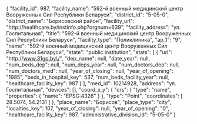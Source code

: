 {
    "facility_id": 987,
    "facility_name": "592-й военный медицинский центр Вооруженных Сил Республики Беларуси",
    "district_id": "5-05-0",
    "district_name": "Борисовский район",
    "facility_url": "http:\/\/healthcare.by\/instinfo.php?orgnum=639",
    "facility_address": "ул. Госпитальная",
    "title": "592-й военный медицинский центр Вооруженных Сил Республики Беларуси",
    "facility_type": "Поликлиника",
    "ap_1": "9",
    "name": "592-й военный медицинский центр Вооруженных Сил Республики Беларуси",
    "state": "public institution",
    "stats": [
        {
            "url": "http:\/\/www.31gp.by\/",
            "dep_name": null,
            "date_year": null,
            "num_beds_dep": null,
            "num_deps_year": null,
            "num_doctors_dep": null,
            "num_doctors_med": null,
            "year_of_closing": null,
            "year_of_opening": "1985",
            "beds_in_hospital_key": 537,
            "num_beds_facility_year": null,
            "healthcare_facility_key": 987
        }
    ],
    "med_id": 10214928,
    "address": "ул. Госпитальная",
    "devices": [],
    "coord_x_y": {
        "crs": {
            "type": "name",
            "properties": {
                "name": "EPSG:4326"
            }
        },
        "type": "Point",
        "coordinates": [
            28.5074,
            54.2131
        ]
    },
    "place_name": "Борисов",
    "place_type": "city",
    "localties_key": 107,
    "year_of_closing": null,
    "year_of_opening": "0",
    "healthcare_facility_key": 987,
    "administrative_division_id": "5-05-0"
}